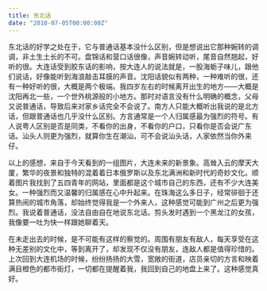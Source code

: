 ```yaml
---
title: 东北话
date: "2010-07-05T00:00:00Z"
---
```


东北话的好学之处在于，它与普通话基本没什么区别，但是想说出它那种婉转的调调，非土生土长的不可。盘锦话和营口话很像，声音婉转动听，尾音自然翘起，好听的很。大连话受到胶东话的影响，按大连人的说法就是，一股海蛎子味儿，跟他们说话，好像能听到海浪敲击耳膜的声音。沈阳话貌似有两种，一种难听的很，还有一种好听的很，大概是两个极端。我四岁左右的时候离开出生的地方——大概是沈阳再北一些，一个世外桃源般的小地方。那时对语言没有什么明确的概念，父母又说普通话，导致后来对家乡话完全不会说了。南方人只能大概听出我说的是北方话，但跟普通话也几乎没什么区别。方言通常是一个人归属感最为强烈的符号。有人说粤人区别是否是同类，不看你的出身，不看你的户口，只看你是否会说广东话。汕头人则更为强烈，就算你生在潮汕，可不会说汕头话，人家依然当你外来仔。

以上的感想，来自于今天看到的一组图片，大连未来的新景象。高耸入云的摩天大厦，繁华的夜景和独特的混着着日本俄罗斯以及东北满洲和新时代的奇妙文化。顺着图片我找到了五四青年的网站，里面都是这个城市自己的东西，还有不少大连美女。一种强烈而又温馨的归属感在心中升起来。在珠海这么多日子，经常徘徊于还算热闹的城市角落，却始终觉得我是一个外来人，这种感觉可能到广州之后更为强烈。我说着普通话，没法自由自在地说东北话。剪头发时遇到一个黑龙江的女孩，我像要一吐为快一样跟她聊着天。

在未走出去的时候，是不可能有这样的察觉的。周围有朋友有敌人，每天享受在这种无差别的文化中，等到离开了，却发现不仅没有朋友，连敌人都是值得珍惜的。上次回到大连机场的时候，纷纷扬扬的大雪，宽敞的街道，店员亲切的方言和映着满目橙色的都市街灯，一切都在提醒着我，我回到自己的地盘上来了。这种感觉真好。

